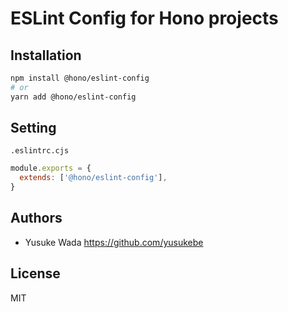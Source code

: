 # ESLint Config for Hono projects

## Installation

```bash
npm install @hono/eslint-config
# or
yarn add @hono/eslint-config
```

## Setting

`.eslintrc.cjs`

```js
module.exports = {
  extends: ['@hono/eslint-config'],
}
```

## Authors

- Yusuke Wada <https://github.com/yusukebe>

## License

MIT
